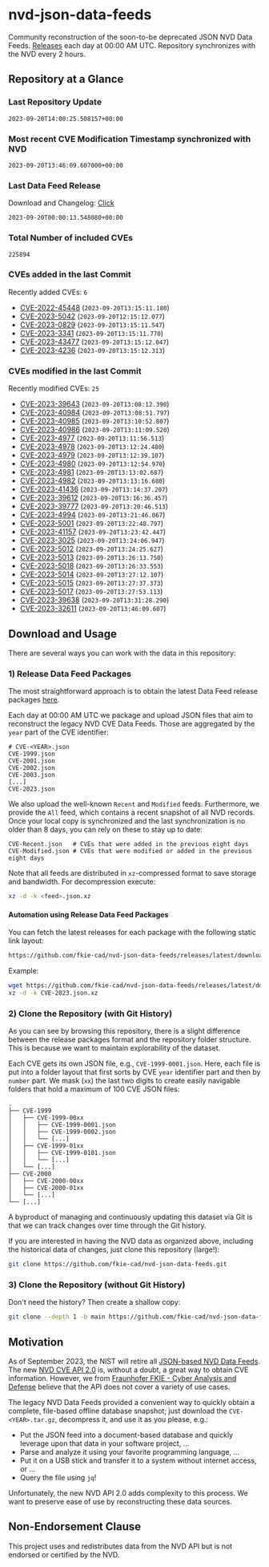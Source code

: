 # nvd-json-data-feeds

Community reconstruction of the soon-to-be deprecated JSON NVD Data Feeds. 
[Releases](https://github.com/fkie-cad/nvd-json-data-feeds/releases/latest) each day at 00:00 AM UTC.
Repository synchronizes with the NVD every 2 hours.

## Repository at a Glance

### Last Repository Update

```plain
2023-09-20T14:00:25.508157+00:00
```

### Most recent CVE Modification Timestamp synchronized with NVD

```plain
2023-09-20T13:46:09.607000+00:00
```

### Last Data Feed Release

Download and Changelog: [Click](https://github.com/fkie-cad/nvd-json-data-feeds/releases/latest)

```plain
2023-09-20T00:00:13.548080+00:00
```

### Total Number of included CVEs

```plain
225894
```

### CVEs added in the last Commit

Recently added CVEs: `6`

* [CVE-2022-45448](CVE-2022/CVE-2022-454xx/CVE-2022-45448.json) (`2023-09-20T13:15:11.180`)
* [CVE-2023-5042](CVE-2023/CVE-2023-50xx/CVE-2023-5042.json) (`2023-09-20T12:15:12.077`)
* [CVE-2023-0829](CVE-2023/CVE-2023-08xx/CVE-2023-0829.json) (`2023-09-20T13:15:11.547`)
* [CVE-2023-3341](CVE-2023/CVE-2023-33xx/CVE-2023-3341.json) (`2023-09-20T13:15:11.770`)
* [CVE-2023-43477](CVE-2023/CVE-2023-434xx/CVE-2023-43477.json) (`2023-09-20T13:15:12.047`)
* [CVE-2023-4236](CVE-2023/CVE-2023-42xx/CVE-2023-4236.json) (`2023-09-20T13:15:12.313`)


### CVEs modified in the last Commit

Recently modified CVEs: `25`

* [CVE-2023-39643](CVE-2023/CVE-2023-396xx/CVE-2023-39643.json) (`2023-09-20T13:08:12.390`)
* [CVE-2023-40984](CVE-2023/CVE-2023-409xx/CVE-2023-40984.json) (`2023-09-20T13:08:51.797`)
* [CVE-2023-40985](CVE-2023/CVE-2023-409xx/CVE-2023-40985.json) (`2023-09-20T13:10:52.807`)
* [CVE-2023-40986](CVE-2023/CVE-2023-409xx/CVE-2023-40986.json) (`2023-09-20T13:11:09.520`)
* [CVE-2023-4977](CVE-2023/CVE-2023-49xx/CVE-2023-4977.json) (`2023-09-20T13:11:56.513`)
* [CVE-2023-4978](CVE-2023/CVE-2023-49xx/CVE-2023-4978.json) (`2023-09-20T13:12:24.480`)
* [CVE-2023-4979](CVE-2023/CVE-2023-49xx/CVE-2023-4979.json) (`2023-09-20T13:12:39.107`)
* [CVE-2023-4980](CVE-2023/CVE-2023-49xx/CVE-2023-4980.json) (`2023-09-20T13:12:54.970`)
* [CVE-2023-4981](CVE-2023/CVE-2023-49xx/CVE-2023-4981.json) (`2023-09-20T13:13:02.687`)
* [CVE-2023-4982](CVE-2023/CVE-2023-49xx/CVE-2023-4982.json) (`2023-09-20T13:13:16.680`)
* [CVE-2023-41436](CVE-2023/CVE-2023-414xx/CVE-2023-41436.json) (`2023-09-20T13:14:37.207`)
* [CVE-2023-39612](CVE-2023/CVE-2023-396xx/CVE-2023-39612.json) (`2023-09-20T13:16:36.457`)
* [CVE-2023-39777](CVE-2023/CVE-2023-397xx/CVE-2023-39777.json) (`2023-09-20T13:20:46.513`)
* [CVE-2023-4994](CVE-2023/CVE-2023-49xx/CVE-2023-4994.json) (`2023-09-20T13:21:46.067`)
* [CVE-2023-5001](CVE-2023/CVE-2023-50xx/CVE-2023-5001.json) (`2023-09-20T13:22:48.797`)
* [CVE-2023-41157](CVE-2023/CVE-2023-411xx/CVE-2023-41157.json) (`2023-09-20T13:23:42.447`)
* [CVE-2023-3025](CVE-2023/CVE-2023-30xx/CVE-2023-3025.json) (`2023-09-20T13:24:06.947`)
* [CVE-2023-5012](CVE-2023/CVE-2023-50xx/CVE-2023-5012.json) (`2023-09-20T13:24:25.627`)
* [CVE-2023-5013](CVE-2023/CVE-2023-50xx/CVE-2023-5013.json) (`2023-09-20T13:26:13.750`)
* [CVE-2023-5018](CVE-2023/CVE-2023-50xx/CVE-2023-5018.json) (`2023-09-20T13:26:33.553`)
* [CVE-2023-5014](CVE-2023/CVE-2023-50xx/CVE-2023-5014.json) (`2023-09-20T13:27:12.107`)
* [CVE-2023-5015](CVE-2023/CVE-2023-50xx/CVE-2023-5015.json) (`2023-09-20T13:27:37.373`)
* [CVE-2023-5017](CVE-2023/CVE-2023-50xx/CVE-2023-5017.json) (`2023-09-20T13:27:53.113`)
* [CVE-2023-39638](CVE-2023/CVE-2023-396xx/CVE-2023-39638.json) (`2023-09-20T13:31:28.290`)
* [CVE-2023-32611](CVE-2023/CVE-2023-326xx/CVE-2023-32611.json) (`2023-09-20T13:46:09.607`)


## Download and Usage

There are several ways you can work with the data in this repository:

### 1) Release Data Feed Packages

The most straightforward approach is to obtain the latest Data Feed release packages [here](https://github.com/fkie-cad/nvd-json-data-feeds/releases/latest).

Each day at 00:00 AM UTC we package and upload JSON files that aim to reconstruct the legacy NVD CVE Data Feeds.
Those are aggregated by the `year` part of the CVE identifier:

```
# CVE-<YEAR>.json
CVE-1999.json
CVE-2001.json
CVE-2002.json
CVE-2003.json
[...]
CVE-2023.json
```

We also upload the well-known `Recent` and `Modified` feeds.
Furthermore, we provide the `All` feed, which contains a recent snapshot of all NVD records.
Once your local copy is synchronized and the last synchronization is no older than 8 days, you can rely on these to stay up to date:

```plain
CVE-Recent.json   # CVEs that were added in the previous eight days
CVE-Modified.json # CVEs that were modified or added in the previous eight days
```

Note that all feeds are distributed in `xz`-compressed format to save storage and bandwidth.
For decompression execute:

```sh
xz -d -k <feed>.json.xz
```


#### Automation using Release Data Feed Packages

You can fetch the latest releases for each package with the following static link layout:

```sh
https://github.com/fkie-cad/nvd-json-data-feeds/releases/latest/download/CVE-<YEAR>.json.xz
```

Example:

```sh
wget https://github.com/fkie-cad/nvd-json-data-feeds/releases/latest/download/CVE-2023.json.xz
xz -d -k CVE-2023.json.xz
```

### 2) Clone the Repository (with Git History)

As you can see by browsing this repository, there is a slight difference between the release packages format and the repository folder structure.
This is because we want to maintain explorability of the dataset.

Each CVE gets its own JSON file, e.g., `CVE-1999-0001.json`.
Here, each file is put into a folder layout that first sorts by CVE `year` identifier part and then by `number` part.
We mask (`xx`) the last two digits to create easily navigable folders that hold a maximum of 100 CVE JSON files:

```plain
.
├── CVE-1999
│   ├── CVE-1999-00xx
│   │   ├── CVE-1999-0001.json
│   │   ├── CVE-1999-0002.json
│   │   └── [...]
│   ├── CVE-1999-01xx
│   │   ├── CVE-1999-0101.json
│   │   └── [...]
│   └── [...]
├── CVE-2000
│   ├── CVE-2000-00xx
│   ├── CVE-2000-01xx
│   └── [...]
└── [...]
```

A byproduct of managing and continuously updating this dataset via Git is that we can track changes over time through the Git history.

If you are interested in having the NVD data as organized above, including the historical data of changes, just clone this repository (large!):

```sh
git clone https://github.com/fkie-cad/nvd-json-data-feeds.git
```

### 3) Clone the Repository (without Git History)

Don't need the history? Then create a shallow copy:

```sh
git clone --depth 1 -b main https://github.com/fkie-cad/nvd-json-data-feeds.git
```

## Motivation

As of September 2023, the NIST will retire all [JSON-based NVD Data Feeds](https://nvd.nist.gov/vuln/data-feeds#divRetirementBanner-1).
The new [NVD CVE API 2.0](https://nvd.nist.gov/developers/vulnerabilities) is, without a doubt, a great way to obtain CVE information.
However, we from [Fraunhofer FKIE - Cyber Analysis and Defense](https://www.fkie.fraunhofer.de/en/departments/cad.html) believe that the API does not cover a variety of use cases.

The legacy NVD Data Feeds provided a convenient way to quickly obtain a complete, file-based offline database snapshot; just download the `CVE-<YEAR>.tar.gz`, decompress it, and use it as you please, e.g.:

* Put the JSON feed into a document-based database and quickly leverage upon that data in your software project, ...
* Parse and analyze it using your favorite programming language, ...
* Put it on a USB stick and transfer it to a system without internet access, or ...
* Query the file using `jq`!

Unfortunately, the new NVD API 2.0 adds complexity to this process.
We want to preserve ease of use by reconstructing these data sources.

## Non-Endorsement Clause

This project uses and redistributes data from the NVD API but is not endorsed or certified by the NVD.